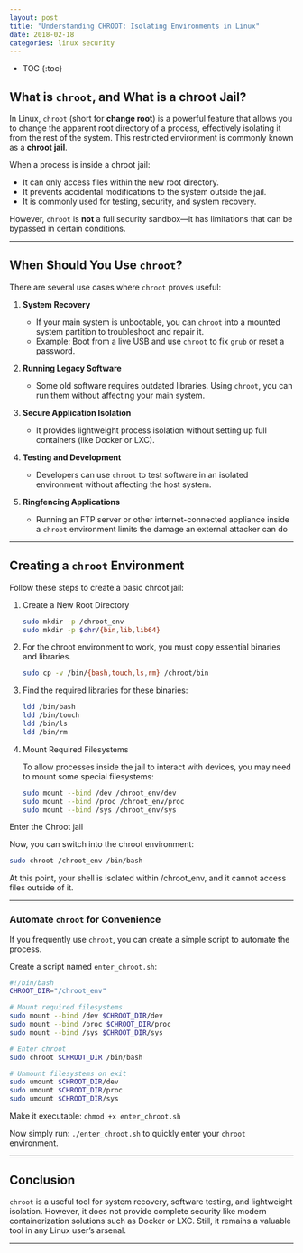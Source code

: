 ```yaml
---
layout: post
title: "Understanding CHROOT: Isolating Environments in Linux"
date: 2018-02-18
categories: linux security 
---
```


* TOC
{:toc}

## What is `chroot`, and What is a chroot Jail?

In Linux, `chroot` (short for **change root**) is a powerful feature that allows you to change the apparent root directory of a process, effectively isolating it from the rest of the system. This restricted environment is commonly known as a **chroot jail**.

When a process is inside a chroot jail:
- It can only access files within the new root directory.
- It prevents accidental modifications to the system outside the jail.
- It is commonly used for testing, security, and system recovery.

However, `chroot` is **not** a full security sandbox—it has limitations that can be bypassed in certain conditions.

---

## When Should You Use `chroot`?

There are several use cases where `chroot` proves useful:

1. **System Recovery**  
   - If your main system is unbootable, you can `chroot` into a mounted system partition to troubleshoot and repair it.
   - Example: Boot from a live USB and use `chroot` to fix `grub` or reset a password.

2. **Running Legacy Software**  
   - Some old software requires outdated libraries. Using `chroot`, you can run them without affecting your main system.

3. **Secure Application Isolation**  
   - It provides lightweight process isolation without setting up full containers (like Docker or LXC).

4. **Testing and Development**  
   - Developers can use `chroot` to test software in an isolated environment without affecting the host system.

5. **Ringfencing Applications**
    - Running an FTP server or other internet-connected appliance inside a `chroot` environment limits the damage an external attacker can do

---

## Creating a `chroot` Environment

Follow these steps to create a basic chroot jail:

1. Create a New Root Directory
    ```bash
    sudo mkdir -p /chroot_env
    sudo mkdir -p $chr/{bin,lib,lib64}
    ```

2. For the chroot environment to work, you must copy essential binaries and libraries.
    ```bash
    sudo cp -v /bin/{bash,touch,ls,rm} /chroot/bin
    ```

3. Find the required libraries for these binaries:
    ```bash
    ldd /bin/bash
    ldd /bin/touch
    ldd /bin/ls
    ldd /bin/rm
    ```

4. Mount Required Filesystems

    To allow processes inside the jail to interact with devices, you may need to mount some special filesystems:
    ```bash
    sudo mount --bind /dev /chroot_env/dev
    sudo mount --bind /proc /chroot_env/proc
    sudo mount --bind /sys /chroot_env/sys
    ```

Enter the Chroot jail

Now, you can switch into the chroot environment:
```bash
sudo chroot /chroot_env /bin/bash
```
At this point, your shell is isolated within /chroot_env, and it cannot access files outside of it.

---

### Automate `chroot` for Convenience

If you frequently use `chroot`, you can create a simple script to automate the process.

Create a script named `enter_chroot.sh`:

```bash
#!/bin/bash
CHROOT_DIR="/chroot_env"

# Mount required filesystems
sudo mount --bind /dev $CHROOT_DIR/dev
sudo mount --bind /proc $CHROOT_DIR/proc
sudo mount --bind /sys $CHROOT_DIR/sys

# Enter chroot
sudo chroot $CHROOT_DIR /bin/bash

# Unmount filesystems on exit
sudo umount $CHROOT_DIR/dev
sudo umount $CHROOT_DIR/proc
sudo umount $CHROOT_DIR/sys
```

Make it executable: ```chmod +x enter_chroot.sh```

Now simply run: ```./enter_chroot.sh``` to quickly enter your `chroot` environment.

---
## Conclusion
`chroot` is a useful tool for system recovery, software testing, and lightweight isolation. However, it does not provide complete security like modern containerization solutions such as Docker or LXC. Still, it remains a valuable tool in any Linux user’s arsenal.

---
